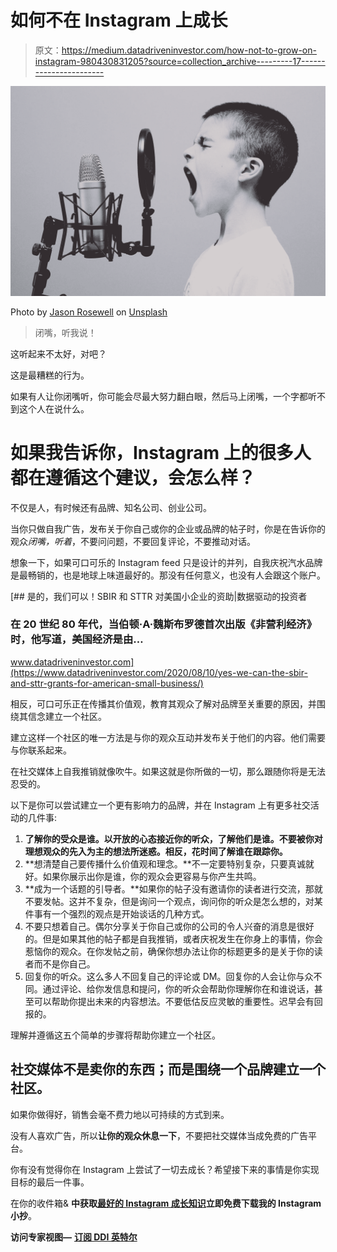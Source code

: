 # 如何不在 Instagram 上成长

> 原文：<https://medium.datadriveninvestor.com/how-not-to-grow-on-instagram-980430831205?source=collection_archive---------17----------------------->

![](img/f6c1948565bab446476cd95ddb0e2314.png)

Photo by [Jason Rosewell](https://unsplash.com/@jasonrosewell?utm_source=medium&utm_medium=referral) on [Unsplash](https://unsplash.com?utm_source=medium&utm_medium=referral)

> 闭嘴，听我说！

这听起来不太好，对吧？

这是最糟糕的行为。

如果有人让你闭嘴听，你可能会尽最大努力翻白眼，然后马上闭嘴，一个字都听不到这个人在说什么。

# **如果我告诉你，Instagram 上的很多人都在遵循这个建议，会怎么样？**

不仅是人，有时候还有品牌、知名公司、创业公司。

当你只做自我广告，发布关于你自己或你的企业或品牌的帖子时，你是在告诉你的观众*闭嘴，听着*，不要问问题，不要回复评论，不要推动对话。

想象一下，如果可口可乐的 Instagram feed 只是设计的并列，自我庆祝汽水品牌是最畅销的，也是地球上味道最好的。那没有任何意义，也没有人会跟这个账户。

[](https://www.datadriveninvestor.com/2020/08/10/yes-we-can-the-sbir-and-sttr-grants-for-american-small-business/) [## 是的，我们可以！SBIR 和 STTR 对美国小企业的资助|数据驱动的投资者

### 在 20 世纪 80 年代，当伯顿·A·魏斯布罗德首次出版《非营利经济》时，他写道，美国经济是由…

www.datadriveninvestor.com](https://www.datadriveninvestor.com/2020/08/10/yes-we-can-the-sbir-and-sttr-grants-for-american-small-business/) 

相反，可口可乐正在传播其价值观，教育其观众了解对品牌至关重要的原因，并围绕其信念建立一个社区。

建立这样一个社区的唯一方法是与你的观众互动并发布关于他们的内容。他们需要与你联系起来。

在社交媒体上自我推销就像吹牛。如果这就是你所做的一切，那么跟随你将是无法忍受的。

以下是你可以尝试建立一个更有影响力的品牌，并在 Instagram 上有更多社交活动的几件事:

1.  **了解你的受众是谁。以开放的心态接近你的听众，了解他们是谁。不要被你对理想观众的先入为主的想法所迷惑。相反，花时间了解谁在跟踪你。**
2.  **想清楚自己要传播什么价值观和理念。**不一定要特别复杂，只要真诚就好。如果你展示出你是谁，你的观众会更容易与你产生共鸣。
3.  **成为一个话题的引导者。**如果你的帖子没有邀请你的读者进行交流，那就不要发帖。这并不复杂，但是询问一个观点，询问你的听众是怎么想的，对某件事有一个强烈的观点是开始谈话的几种方式。
4.  不要只想着自己。偶尔分享关于你自己或你的公司的令人兴奋的消息是很好的。但是如果其他的帖子都是自我推销，或者庆祝发生在你身上的事情，你会惹恼你的观众。在你发帖之前，确保你想办法让你的标题更多的是关于你的读者而不是你自己。
5.  回复你的听众。这么多人不回复自己的评论或 DM。回复你的人会让你与众不同。通过评论、给你发信息和提问，你的听众会帮助你理解你在和谁说话，甚至可以帮助你提出未来的内容想法。不要低估反应灵敏的重要性。迟早会有回报的。

理解并遵循这五个简单的步骤将帮助你建立一个社区。

## **社交媒体不是卖你的东西；而是围绕一个品牌建立一个社区。**

如果你做得好，销售会毫不费力地以可持续的方式到来。

没有人喜欢广告，所以**让你的观众休息一下**，不要把社交媒体当成免费的广告平台。

你有没有觉得你在 Instagram 上尝试了一切去成长？希望接下来的事情是你实现目标的最后一件事。

在你的收件箱& **中获取[最好的 Instagram 成长知识](https://charlestumiottojackson.ck.page/regularmedium)立即免费下载我的 Instagram 小抄**。

**访问专家视图—** [**订阅 DDI 英特尔**](https://datadriveninvestor.com/ddi-intel)